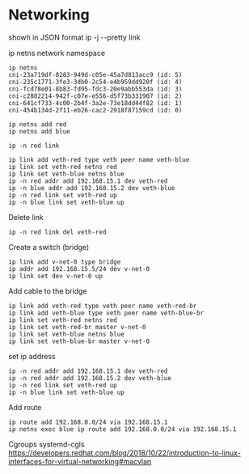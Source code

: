 # Networking

showh in JSON format
ip -j --pretty link

ip netns network namespace

```shell
ip netns
cni-23a719df-8283-949d-c05e-45a7d813acc9 (id: 5)
cni-235c1771-3fe3-3db0-2c54-e4b959dd920f (id: 4)
cni-fcd78e01-8b83-fd95-fdc3-20e9abb553da (id: 3)
cni-c2882214-942f-c07e-e556-d5f73b331907 (id: 2)
cni-641cf733-4c00-2b4f-3a2e-73e18dd44f82 (id: 1)
cni-454b134d-2f11-eb26-cac2-2918f87159cd (id: 0)
```

```shell
ip netns add red
ip netns add blue
```
```shell
ip -n red link
```

```shell
ip link add veth-red type veth peer name veth-blue
ip link set veth-red netns red
ip link set veth-blue netns blue
ip -n red addr add 192.168.15.1 dev veth-red
ip -n blue addr add 192.168.15.2 dev veth-blue
ip -n red link set veth-red up
ip -n blue link set veth-blue up
```

Delete link
```shell
ip -n red link del veth-red 
```

Create a switch (bridge)
```shell
ip link add v-net-0 type bridge
ip addr add 192.168.15.5/24 dev v-net-0
ip link set dev v-net-0 up
```

Add cable to the bridge
```shell
ip link add veth-red type veth peer name veth-red-br
ip link add veth-blue type veth peer name veth-blue-br
ip link set veth-red netns red
ip link set veth-red-br master v-net-0
ip link set veth-blue netns blue
ip link set veth-blue-br master v-net-0
```

set ip address

```shell
ip -n red addr add 192.168.15.1 dev veth-red
ip -n red addr add 192.168.15.2 dev veth-blue
ip -n red link set veth-red up
ip -n blue link set veth-blue up
```

Add route
```shell
ip route add 192.168.0.0/24 via 192.168.15.1
ip netns exec blue ip route add 192.168.0.0/24 via 192.168.15.1
```

Cgroups
systemd-cgls
https://developers.redhat.com/blog/2018/10/22/introduction-to-linux-interfaces-for-virtual-networking#macvlan
